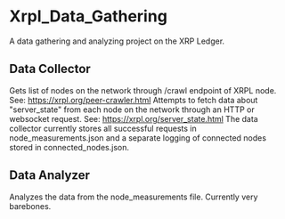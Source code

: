 # Xrpl_Data_Gathering
 
A data gathering and analyzing project on the XRP Ledger.

## Data Collector
Gets list of nodes on the network through /crawl endpoint of XRPL node.
See: https://xrpl.org/peer-crawler.html
Attempts to fetch data about "server_state" from each node on the network through an HTTP or websocket request.
See: https://xrpl.org/server_state.html
The data collector currently stores all successful requests in node_measurements.json and a separate logging of connected nodes stored in connected_nodes.json.

## Data Analyzer
Analyzes the data from the node_measurements file. Currently very barebones. 
